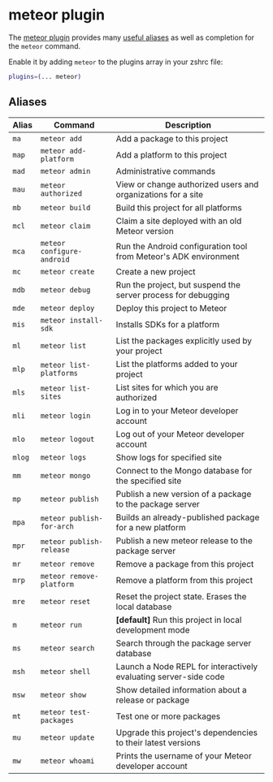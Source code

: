 # meteor plugin

The [meteor plugin](https://github.com/ohmyzsh/ohmyzsh/tree/master/plugins/meteor) provides many
[useful aliases](#aliases) as well as completion for the `meteor` command.

Enable it by adding `meteor` to the plugins array in your zshrc file:

```zsh
plugins=(... meteor)
```

## Aliases

| Alias   | Command                    | Description                                                      |
|---------|----------------------------|------------------------------------------------------------------|
| `ma`    | `meteor add`               | Add a package to this project                                    |
| `map`   | `meteor add-platform`      | Add a platform to this project                                   |
| `mad`   | `meteor admin`             | Administrative commands                                          |
| `mau`   | `meteor authorized`        | View or change authorized users and organizations for a site     |
| `mb`    | `meteor build`             | Build this project for all platforms                             |
| `mcl`   | `meteor claim`             | Claim a site deployed with an old Meteor version                 |
| `mca`   | `meteor configure-android` | Run the Android configuration tool from Meteor's ADK environment |
| `mc`    | `meteor create`            | Create a new project                                             |
| `mdb`   | `meteor debug`             | Run the project, but suspend the server process for debugging    |
| `mde`   | `meteor deploy`            | Deploy this project to Meteor                                    |
| `mis`   | `meteor install-sdk`       | Installs SDKs for a platform                                     |
| `ml`    | `meteor list`              | List the packages explicitly used by your project                |
| `mlp`   | `meteor list-platforms`    | List the platforms added to your project                         |
| `mls`   | `meteor list-sites`        | List sites for which you are authorized                          |
| `mli`   | `meteor login`             | Log in to your Meteor developer account                          |
| `mlo`   | `meteor logout`            | Log out of your Meteor developer account                         |
| `mlog`  | `meteor logs`              | Show logs for specified site                                     |
| `mm`    | `meteor mongo`             | Connect to the Mongo database for the specified site             |
| `mp`    | `meteor publish`           | Publish a new version of a package to the package server         |
| `mpa`   | `meteor publish-for-arch`  | Builds an already-published package for a new platform           |
| `mpr`   | `meteor publish-release`   | Publish a new meteor release to the package server               |
| `mr`    | `meteor remove`            | Remove a package from this project                               |
| `mrp`   | `meteor remove-platform`   | Remove a platform from this project                              |
| `mre`   | `meteor reset`             | Reset the project state. Erases the local database               |
| `m`     | `meteor run`               | **[default]** Run this project in local development mode         |
| `ms`    | `meteor search`            | Search through the package server database                       |
| `msh`   | `meteor shell`             | Launch a Node REPL for interactively evaluating server-side code |
| `msw`   | `meteor show`              | Show detailed information about a release or package             |
| `mt`    | `meteor test-packages`     | Test one or more packages                                        |
| `mu`    | `meteor update`            | Upgrade this project's dependencies to their latest versions     |
| `mw`    | `meteor whoami`            | Prints the username of your Meteor developer account             |
